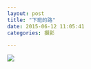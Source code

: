 ```yaml
---
layout: post
title: "下班的路"
date: 2015-06-12 11:05:41
categories: 摄影

---
```

![](http://imglf2.ph.126.net/Rsonj_CjLvqH5crhm6CXPw==/6630510313304358494.jpg)